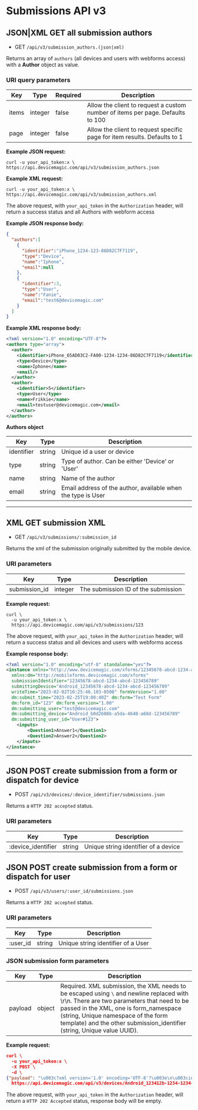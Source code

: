 # Submissions API v3


## JSON|XML GET all submission authors

* GET `/api/v3/submission_authors.(json|xml)` 

Returns an array of `authors` (all devices and users with webforms access) with a **Author** object as value.

### URI query parameters

Key | Type |  Required | Description
--- | --- | --- | ---
items | integer | false |  Allow the client to request a custom number of items per page. Defaults to 100
page | integer | false | Allow the client to request specific page for item results. Defaults to 1

**Example JSON request:**

```
curl -u your_api_token:x \
https://api.devicemagic.com/api/v3/submission_authors.json
```

**Example XML request:**

```
curl -u your_api_token:x \
https://api.devicemagic.com/api/v3/submission_authors.xml
```

The above request, with `your_api_token` in the `Authorization` header, will return a success status and all Authors with webform access

**Example JSON response body:**

```json
{
  "authors":[
    {
      "identifier":"iPhone_1234-123-86D82C7F7119",
      "type":"Device",
      "name":"Iphone",
      "email":null
    },
    {
      "identifier":3,
      "type":"User",
      "name":"Fanie",
      "email":"test6@devicemagic.com"
    }
  ]
}
```
**Example XML response body:**

```xml
<?xml version="1.0" encoding="UTF-8"?>
<authors type="array">
  <author>
    <identifier>iPhone_65AD03C2-FA00-1234-1234-86D82C7F7119</identifier>
    <type>Device</type>
    <name>Iphone</name>
    <email/>
  </author>
  <author>
    <identifier>5</identifier>
    <type>User</type>
    <name>Frikkie</name>
    <email>testuser@devicemagic.com</email>
  </author>
</authors>
```
**Authors object**

Key | Type | Description
--- | --- | ---
identifier | string | Unique id a user or device
type | string | Type of author. Can be either 'Device' or 'User'
name | string | Name of the author
email | string | Email address of the author, available when the type is User


---
## XML GET submission XML

* GET `/api/v3/submissions/:submission_id` 

Returns the xml of the submission originally submitted by the mobile device.

### URI parameters

Key | Type | Description
--- | --- | ---
submission_id | integer |  The submission ID of the submission

**Example request:**

```
curl \
  -u your_api_token:x \
  https://api.devicemagic.com/api/v3/submissions/123
```
The above request, with `your_api_token` in the `Authorization` header, will return a success status and all devices and users with webforms access

**Example response body:**

```xml
<?xml version="1.0" encoding="utf-8" standalone="yes"?>
<instance xmlns="http://www.devicemagic.com/xforms/12345678-abcd-1234-abcd-123456789" 
  xmlns:dm="http://mobileforms.devicemagic.com/xforms" 
  submissionIdentifier="12345678-abcd-1234-abcd-123456789" 
  submittingDevice="Android_12345678-abcd-1234-abcd-123456789" 
  writeTime="2023-02-02T10:25:46.103-0500" formVersion="1.00" 
  dm:submit_time="2023-02-25T19:08:40Z" dm:form="Test Form" 
  dm:form_id="123" dm:form_version="1.00" 
  dm:submitting_user="test@devicemagic.com" 
  dm:submitting_device="Android_b0d2608b-a5da-4648-a68d-123456789" 
  dm:submitting_user_id="User#123">
    <inputs>
        <Question1>Answer1</Question1>
        <Question2>Answer2</Question2>
    </inputs>
</instance>
```
---

## JSON POST create submission from a form or dispatch for device

* POST `/api/v3/devices/:device_identifier/submissions.json` 

Returns a `HTTP 202 accepted` status.

### URI parameters

Key | Type | Description
--- | --- | ---
:device_identifier | string | Unique string identifier of a device

## JSON POST create submission from a form or dispatch for user

* POST `/api/v3/users/:user_id/submissions.json` 

Returns a `HTTP 202 accepted` status.

### URI parameters

Key | Type | Description
--- | --- | ---
:user_id | string | Unique string identifier of a User

### JSON submission form parameters

Key | Type | Description
--- | --- | ---
payload | object | Required. XML submission, the XML needs to be escaped using `\` and newline replaced with \r\n. There are two parameters that need to be passed in the XML, one is form_namespace (string, Unique namespace of the form template) and the other submission_identifier (string, Unique value UUID).

**Example request:**

```json
curl \
  -u your_api_token:x \
  -X POST \
  -d \
{"payload": "\u003c?xml version='1.0' encoding='UTF-8'?\u003e\n\u003cinstance xmlns='your_form_namespace_here' submissionIdentifier='your_submission_identifier_here'\u003e\n\u003ca\u003e\n\u003cb\u003e88562-4446\u003c/b\u003e\n\u003c/a\u003e\n\u003c/instance\u003e"} \
  https://api.devicemagic.com/api/v3/devices/Android_123412b-1234-1234-1234-12341234/submissions.json
```
The above request, with `your_api_token` in the `Authorization` header, will return a `HTTP 202 Accepted` status, response body 
will be empty.